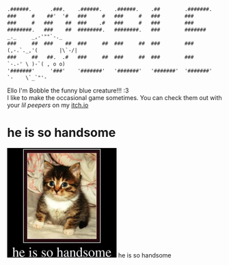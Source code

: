 ```
.######.      .###.    .######.    .######.    .##        .#######.  
###     #    ##'  '#   ###     #   ###     #   ###        ###        
###     #   ###    ##  ###    .#   ###     #   ###        ###        
########.   ###    ##  ########.   ########.   ###        #######     _._     _,-'""`-._    
###     ##  ###    ##  ###     ##  ###     ##  ###        ###        (,-.`._,'(       |\`-/|
###     ##   ##.  .#   ###     ##  ###     ##  ###        ###            `-.-' \ )-`( , o o)
'#######'     '###'    '#######'   '#######'   '#######'  '#######'            `-    \`_`"'-
```
Ello I'm Bobble the funny blue creature!!! :3
<br>I like to make the occasional game sometimes. You can check them out with your _lil peepers_ on my [itch.io](https://bobble-pi.itch.io/)</br>

# he is so handsome
<img src="https://github.com/Bobble-Pi/Bobble-Pi/blob/main/he%20is%20so%20handsome.png" alt="he is so handsome" width="256" height="256"/>
he is so handsome

<!---
Bobble-Pi/Bobble-Pi is a ✨ special ✨ repository because its `README.md` (this file) appears on your GitHub profile.
You can click the Preview link to take a look at your changes.
--->

